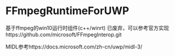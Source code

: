 ﻿# FFmpegRuntimeForUWP
基于ffmpeg的win10运行时组件(c++/winrt)
已废弃，可以参考官方实现https://github.com/microsoft/FFmpegInterop.git

MIDL参考https://docs.microsoft.com/zh-cn/uwp/midl-3/
